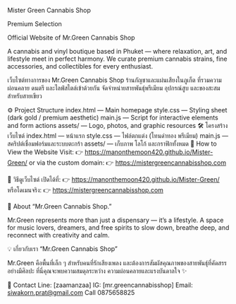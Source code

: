 Mister Green Cannabis Shop

Premium Selection

Official Website of Mr.Green Cannabis Shop

A cannabis and vinyl boutique based in Phuket —
where relaxation, art, and lifestyle meet in perfect harmony.
We curate premium cannabis strains, fine accessories, and collectibles for every enthusiast.

เว็บไซต์ทางการของ Mr.Green Cannabis Shop
ร้านกัญชาและแผ่นเสียงในภูเก็ต ที่รวมความผ่อนคลาย ดนตรี และไลฟ์สไตล์เข้าด้วยกัน
จัดจำหน่ายสายพันธุ์พรีเมียม อุปกรณ์สูบ และของสะสมสำหรับสายเขียว

⚙️ Project Structure
index.html — Main homepage
style.css — Styling sheet (dark gold / premium aesthetic)
main.js — Script for interactive elements and form actions
assets/ — Logo, photos, and graphic resources
🛠️ โครงสร้างเว็บไซต์
index.html — หน้าแรก
style.css — ไฟล์ตกแต่ง (โทนดำทอง พรีเมียม)
main.js — สคริปต์เชื่อมฟอร์มและระบบตะกร้า
assets/ — เก็บภาพ โลโก้ และกราฟิกทั้งหมด
🚀 How to View the Website
Visit:
👉 https://manonthemoon420.github.io/Mister-Green/
or via the custom domain:
👉 https://mistergreencannabisshop.com

🚀 วิธีดูเว็บไซต์
เปิดได้ที่:
👉 https://manonthemoon420.github.io/Mister-Green/
หรือโดเมนจริง:
👉 https://mistergreencannabisshop.com

💫 About
“Mr.Green Cannabis Shop.”

Mr.Green represents more than just a dispensary — it’s a lifestyle.
A space for music lovers, dreamers, and free spirits to slow down,
breathe deep, and reconnect with creativity and calm.

💡 เกี่ยวกับเรา
“Mr.Green Cannabis Shop”

Mr.Green คือพื้นที่เล็ก ๆ สำหรับคนที่รักเสียงเพลง
และต้องการสัมผัสคุณภาพของสายพันธุ์ที่คัดสรรอย่างมีศิลปะ
ที่นี่คุณจะพบความสมดุลระหว่าง ความผ่อนคลายและแรงบันดาลใจ ✨

📍 Contact
Line: [zaamanzaa]
IG: [mr.greencannabisshop]
Email: siwakorn.prat@gmail.com
Call 0875658825
